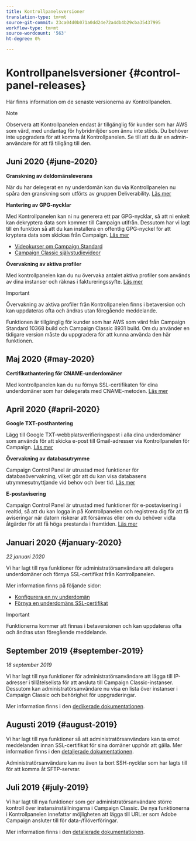 ```yaml
---
title: Kontrollpanelsversioner
translation-type: tm+mt
source-git-commit: 23ca04d0b071a0dd24e72a4db4b29cba35437995
workflow-type: tm+mt
source-wordcount: '563'
ht-degree: 0%

---
```



# Kontrollpanelsversioner {#control-panel-releases}

Här finns information om de senaste versionerna av Kontrollpanelen.

>[!NOTE]
>
>Observera att Kontrollpanelen endast är tillgänglig för kunder som har AWS som värd, med undantag för hybridmiljöer som ännu inte stöds. Du behöver inte uppgradera för att komma åt Kontrollpanelen. Se till att du är en admin-användare för att få tillgång till den.

## Juni 2020 {#june-2020}

**Granskning av deldomänsleverans**

När du har delegerat en ny underdomän kan du via Kontrollpanelen nu spåra den granskning som utförts av gruppen Deliverability. [Läs mer](subdomains-certificates/using/setting-up-new-subdomain.md)

**Hantering av GPG-nycklar**

Med Kontrollpanelen kan ni nu generera ett par GPG-nycklar, så att ni enkelt kan dekryptera data som kommer till Campaign utifrån. Dessutom har vi lagt till en funktion så att du kan installera en offentlig GPG-nyckel för att kryptera data som skickas från Campaign. [Läs mer](instances-settings/using/gpg-keys-management.md)
* [Videokurser om Campaign Standard](https://docs.adobe.com/content/help/en/campaign-standard-learn/tutorials/administrating/control-panel/gpg-key-management/gpg-key-management-overview.html)
* [Campaign Classic självstudievideor](https://docs.adobe.com/content/help/en/campaign-classic-learn/tutorials/administrating/control-panel-acc/gpg-key-management/gpg-key-management-overview.html)

**Övervakning av aktiva profiler**

Med kontrollpanelen kan du nu övervaka antalet aktiva profiler som används av dina instanser och räknas i faktureringssyfte. [Läs mer](performance-monitoring/using/active-profiles-monitoring.md)

>[!IMPORTANT]
>
>Övervakning av aktiva profiler från Kontrollpanelen finns i betaversion och kan uppdateras ofta och ändras utan föregående meddelande.
>
>Funktionen är tillgänglig för kunder som har AWS som värd från Campaign Standard 10368 build och Campaign Classic 8931 build. Om du använder en tidigare version måste du uppgradera för att kunna använda den här funktionen.

## Maj 2020 {#may-2020}

**Certifikathantering för CNAME-underdomäner**

Med kontrollpanelen kan du nu förnya SSL-certifikaten för dina underdomäner som har delegerats med CNAME-metoden. [Läs mer](subdomains-certificates/using/renewing-subdomain-certificate.md)

## April 2020 {#april-2020}

**Google TXT-posthantering**

Lägg till Google TXT-webbplatsverifieringspost i alla dina underdomäner som används för att skicka e-post till Gmail-adresser via Kontrollpanelen för Campaign. [Läs mer](subdomains-certificates/using/managing-txt-records.md)

**Övervakning av databasutrymme**

Campaign Control Panel är utrustad med funktioner för databasövervakning, vilket gör att du kan visa databasens utrymmesutnyttjande vid behov och över tid. [Läs mer](performance-monitoring/using/database-monitoring.md)

**E-postavisering**

Campaign Control Panel är utrustad med funktioner för e-postavisering i realtid, så att du kan logga in på Kontrollpanelen och registrera dig för att få aviseringar när datorn riskerar att försämras eller om du behöver vidta åtgärder för att få höga prestanda i framtiden. [Läs mer](performance-monitoring/using/email-alerting.md)

## Januari 2020 {#january-2020}

*22 januari 2020*

Vi har lagt till nya funktioner för administratörsanvändare att delegera underdomäner och förnya SSL-certifikat från Kontrollpanelen.

Mer information finns på följande sidor:
* [Konfigurera en ny underdomän](subdomains-certificates/using/setting-up-new-subdomain.md)
* [Förnya en underdomäns SSL-certifikat](subdomains-certificates/using/renewing-subdomain-certificate.md)

>[!IMPORTANT]
>
>Funktionerna kommer att finnas i betaversionen och kan uppdateras ofta och ändras utan föregående meddelande.

## September 2019 {#september-2019}

*16 september 2019*

Vi har lagt till nya funktioner för administratörsanvändare att lägga till IP-adresser i tillåtelselista för att ansluta till Campaign Classic-instanser.
Dessutom kan administratörsanvändare nu visa en lista över instanser i Campaign Classic och behörighet för uppgraderingar.

Mer information finns i den [dedikerade dokumentationen](instances-settings/using/ip-allow-listing-instance-access.md).

## Augusti 2019 {#august-2019}

Vi har lagt till nya funktioner så att administratörsanvändare kan ta emot meddelanden innan SSL-certifikat för sina domäner upphör att gälla. Mer information finns i den [detaljerade dokumentationen](subdomains-certificates/using/monitoring-ssl-certificates.md).

Administratörsanvändare kan nu även ta bort SSH-nycklar som har lagts till för att komma åt SFTP-servrar.

## Juli 2019 {#july-2019}

Vi har lagt till nya funktioner som ger administratörsanvändare större kontroll över instansinställningarna i Campaign Classic. De nya funktionerna i Kontrollpanelen innefattar möjligheten att lägga till URL:er som Adobe Campaign ansluter till för data-/filöverföringar.

Mer information finns i den [detaljerade dokumentationen](instances-settings/using/url-permissions.md).
